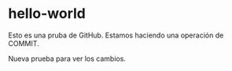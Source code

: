# hello-world

Esto es una pruba de GitHub. 
Estamos haciendo una operación de COMMIT.

Nueva prueba para ver los cambios. 
